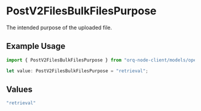 # PostV2FilesBulkFilesPurpose

The intended purpose of the uploaded file.

## Example Usage

```typescript
import { PostV2FilesBulkFilesPurpose } from "orq-node-client/models/operations";

let value: PostV2FilesBulkFilesPurpose = "retrieval";
```

## Values

```typescript
"retrieval"
```